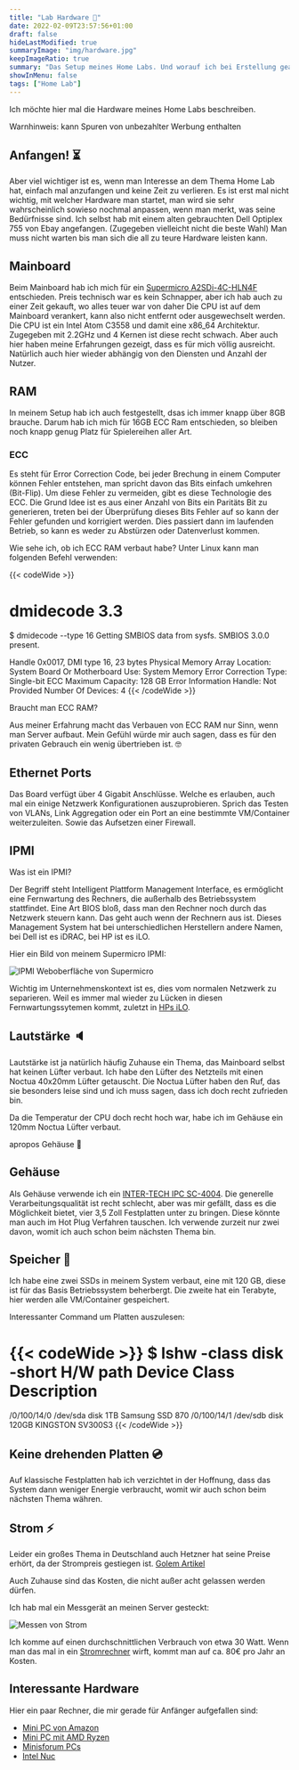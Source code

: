 ```yaml
---
title: "Lab Hardware 🧪"
date: 2022-02-09T23:57:56+01:00
draft: false
hideLastModified: true
summaryImage: "img/hardware.jpg"
keepImageRatio: true
summary: "Das Setup meines Home Labs. Und worauf ich bei Erstellung geachtet habe."
showInMenu: false
tags: ["Home Lab"]
---
```


Ich möchte hier mal die Hardware meines Home Labs beschreiben.

Warnhinweis: kann Spuren von unbezahlter Werbung enthalten

## Anfangen! ⏳

Aber viel wichtiger ist es, wenn man Interesse an dem Thema Home Lab hat, einfach mal anzufangen und keine Zeit zu verlieren.
Es ist erst mal nicht wichtig, mit welcher Hardware man startet, man wird sie sehr wahrscheinlich sowieso nochmal anpassen, wenn man merkt, was seine Bedürfnisse sind.
Ich selbst hab mit einem alten gebrauchten Dell Optiplex 755 von Ebay angefangen. (Zugegeben vielleicht nicht die beste Wahl)
Man muss nicht warten bis man sich die all zu teure Hardware leisten kann.

## Mainboard

Beim Mainboard hab ich mich für ein [Supermicro A2SDi-4C-HLN4F](https://www.supermicro.com/en/products/motherboard/A2SDi-4C-HLN4F) entschieden.
Preis technisch war es kein Schnapper, aber ich hab auch zu einer Zeit gekauft, wo alles teuer war von daher
Die CPU ist auf dem Mainboard verankert, kann also nicht entfernt oder ausgewechselt werden. Die CPU ist ein Intel Atom C3558 und damit eine x86_64 Architektur.
Zugegeben mit 2.2GHz und 4 Kernen ist diese recht schwach. Aber auch hier haben meine Erfahrungen gezeigt, dass es für mich völlig ausreicht.
Natürlich auch hier wieder abhängig von den Diensten und Anzahl der Nutzer.

## RAM

In meinem Setup hab ich auch festgestellt, dsas ich immer knapp über 8GB brauche.
Darum hab ich mich für 16GB ECC Ram entschieden, so bleiben noch knapp genug Platz für Spielereihen aller Art.

### ECC

Es steht für Error Correction Code, bei jeder Brechung in einem Computer können Fehler entstehen, man spricht davon das Bits einfach umkehren (Bit-Flip).
Um diese Fehler zu vermeiden, gibt es diese Technologie des ECC. Die Grund Idee ist es aus einer Anzahl von Bits ein Paritäts Bit zu generieren, treten bei der Überprüfung dieses Bits Fehler auf so
kann der Fehler gefunden und korrigiert werden. Dies passiert dann im laufenden Betrieb, so kann es weder zu Abstürzen oder Datenverlust kommen.

Wie sehe ich, ob ich ECC RAM verbaut habe?
Unter Linux kann man folgenden Befehl verwenden:

{{< codeWide >}}

# dmidecode 3.3

$ dmidecode --type 16
Getting SMBIOS data from sysfs.
SMBIOS 3.0.0 present.

Handle 0x0017, DMI type 16, 23 bytes
Physical Memory Array
Location: System Board Or Motherboard
Use: System Memory
Error Correction Type: Single-bit ECC
Maximum Capacity: 128 GB
Error Information Handle: Not Provided
Number Of Devices: 4
{{< /codeWide >}}

Braucht man ECC RAM?

Aus meiner Erfahrung macht das Verbauen von ECC RAM nur Sinn, wenn man Server aufbaut. Mein Gefühl würde mir auch sagen, dass es für den privaten Gebrauch ein wenig übertrieben ist. 🤓

## Ethernet Ports

Das Board verfügt über 4 Gigabit Anschlüsse. Welche es erlauben, auch mal ein einige Netzwerk Konfigurationen auszuprobieren.
Sprich das Testen von VLANs, Link Aggregation oder ein Port an eine bestimmte VM/Container weiterzuleiten. Sowie das Aufsetzen einer Firewall.

## IPMI

Was ist ein IPMI?

Der Begriff steht Intelligent Plattform Management Interface, es ermöglicht eine Fernwartung des Rechners, die außerhalb des Betriebssystem stattfindet.
Eine Art BIOS bloß, dass man den Rechner noch durch das Netzwerk steuern kann. Das geht auch wenn der Rechnern aus ist.
Dieses Management System hat bei unterschiedlichen Herstellern andere Namen, bei Dell ist es iDRAC, bei HP ist es iLO.

Hier ein Bild von meinem Supermicro IPMI:

![IPMI Weboberfläche von Supermicro](img/ipmi.png)

Wichtig im Unternehmenskontext ist es, dies vom normalen Netzwerk zu separieren.
Weil es immer mal wieder zu Lücken in diesen Fernwartungssytemen kommt, zuletzt in [HPs iLO](https://www.heise.de/news/Rootkit-schluepft-durch-Luecke-in-HPEs-Fernwartung-iLO-6315714.html).

## Lautstärke 🔈

Lautstärke ist ja natürlich häufig Zuhause ein Thema, das Mainboard selbst hat keinen Lüfter verbaut.
Ich habe den Lüfter des Netzteils mit einen Noctua 40x20mm Lüfter getauscht.
Die Noctua Lüfter haben den Ruf, das sie besonders leise sind und ich muss sagen, dass ich doch recht zufrieden bin.

Da die Temperatur der CPU doch recht hoch war, habe ich im Gehäuse ein 120mm Noctua Lüfter verbaut.

apropos Gehäuse 🧐

## Gehäuse

Als Gehäuse verwende ich ein [INTER-TECH IPC SC-4004](https://www.amazon.de/INTER-TECH-IPC-SC-4004-HDD-EXT/dp/B01GZ1S7YI?__mk_de_DE=%C3%85M%C3%85%C5%BD%C3%95%C3%91&dchild=1&keywords=inter-tech+ipc+sc-4004&qid=1612880770&s=computers&sr=1-1&linkCode=sl1&tag=austriangamer-21&linkId=8b18d316b1dfa6ce39d1c28a95147ec7&language=de_DE&ref_=as_li_ss_tl).
Die generelle Verarbeitungsqualität ist recht schlecht, aber was mir gefällt, dass es die Möglichkeit bietet, vier 3,5 Zoll Festplatten unter zu bringen. Diese könnte man auch im Hot Plug Verfahren tauschen.
Ich verwende zurzeit nur zwei davon, womit ich auch schon beim nächsten Thema bin.

## Speicher 💾

Ich habe eine zwei SSDs in meinem System verbaut, eine mit 120 GB, diese ist für das Basis Betriebssystem beherbergt.
Die zweite hat ein Terabyte, hier werden alle VM/Container gespeichert.

Interessanter Command um Platten auszulesen:

{{< codeWide >}}
$ lshw -class disk -short
H/W path Device Class Description
========================================================
/0/100/14/0 /dev/sda disk 1TB Samsung SSD 870
/0/100/14/1 /dev/sdb disk 120GB KINGSTON SV300S3
{{< /codeWide >}}

## Keine drehenden Platten 💿

Auf klassische Festplatten hab ich verzichtet in der Hoffnung, dass das System dann weniger Energie verbraucht, womit wir auch schon beim nächsten Thema währen.

## Strom ⚡

Leider ein großes Thema in Deutschland auch Hetzner hat seine Preise erhört, da der Strompreis gestiegen ist. [Golem Artikel](https://www.golem.de/news/hosting-hetzner-erhoeht-preise-teils-um-30-prozent-wegen-stromkosten-2201-162685.html)

Auch Zuhause sind das Kosten, die nicht außer acht gelassen werden dürfen.

Ich hab mal ein Messgerät an meinen Server gesteckt:

![Messen von Strom](img/strom.jpg)

Ich komme auf einen durchschnittlichen Verbrauch von etwa 30 Watt.
Wenn man das mal in ein [Stromrechner](https://rechneronline.de/steckdose/stromkosten.php) wirft, kommt man auf ca. 80€ pro Jahr an Kosten.

## Interessante Hardware

Hier ein paar Rechner, die mir gerade für Anfänger aufgefallen sind:

- [Mini PC von Amazon](https://www.amazon.de/dp/B089SHG28D/ref=cm_sw_r_oth_api_glt_i_SHYRM4DDHAQPEYV6RF8V?psc=1)
- [Mini PC mit AMD Ryzen](https://store.minisforum.com/products/deskmini-um700-manjaro-linux?variant=42316758778101)
- [Minisforum PCs](https://store.minisforum.de/)
- [Intel Nuc](https://www.intel.de/content/www/de/de/products/details/nuc.html)
